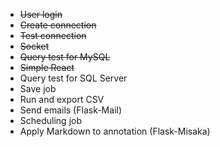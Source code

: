 - ~~User login~~
- ~~Create connection~~
- ~~Test connection~~
- ~~Socket~~
- ~~Query test for MySQL~~
- ~~Simple React~~
- Query test for SQL Server
- Save job
- Run and export CSV
- Send emails (Flask-Mail)
- Scheduling job
- Apply Markdown to annotation (Flask-Misaka)